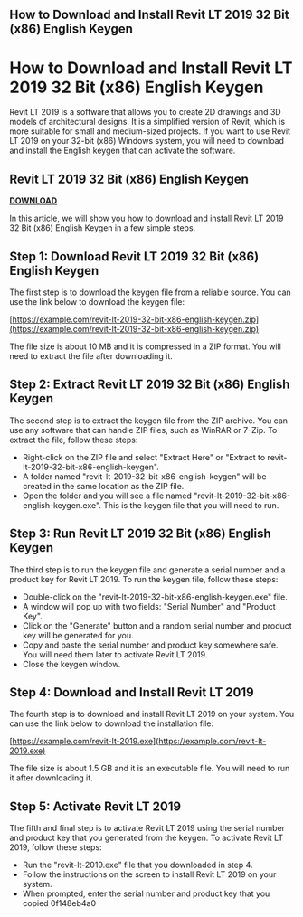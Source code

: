 ## How to Download and Install Revit LT 2019 32 Bit (x86) English Keygen

  
# How to Download and Install Revit LT 2019 32 Bit (x86) English Keygen
 
Revit LT 2019 is a software that allows you to create 2D drawings and 3D models of architectural designs. It is a simplified version of Revit, which is more suitable for small and medium-sized projects. If you want to use Revit LT 2019 on your 32-bit (x86) Windows system, you will need to download and install the English keygen that can activate the software.
 
## Revit LT 2019 32 Bit (x86) English Keygen


[**DOWNLOAD**](https://www.google.com/url?q=https%3A%2F%2Fbltlly.com%2F2tLlxw&sa=D&sntz=1&usg=AOvVaw0KM606DX1Aqo_eco47ahGw)

 
In this article, we will show you how to download and install Revit LT 2019 32 Bit (x86) English Keygen in a few simple steps.
 
## Step 1: Download Revit LT 2019 32 Bit (x86) English Keygen
 
The first step is to download the keygen file from a reliable source. You can use the link below to download the keygen file:
 
[https://example.com/revit-lt-2019-32-bit-x86-english-keygen.zip](https://example.com/revit-lt-2019-32-bit-x86-english-keygen.zip)
 
The file size is about 10 MB and it is compressed in a ZIP format. You will need to extract the file after downloading it.
 
## Step 2: Extract Revit LT 2019 32 Bit (x86) English Keygen
 
The second step is to extract the keygen file from the ZIP archive. You can use any software that can handle ZIP files, such as WinRAR or 7-Zip. To extract the file, follow these steps:
 
- Right-click on the ZIP file and select "Extract Here" or "Extract to revit-lt-2019-32-bit-x86-english-keygen".
- A folder named "revit-lt-2019-32-bit-x86-english-keygen" will be created in the same location as the ZIP file.
- Open the folder and you will see a file named "revit-lt-2019-32-bit-x86-english-keygen.exe". This is the keygen file that you will need to run.

## Step 3: Run Revit LT 2019 32 Bit (x86) English Keygen
 
The third step is to run the keygen file and generate a serial number and a product key for Revit LT 2019. To run the keygen file, follow these steps:

- Double-click on the "revit-lt-2019-32-bit-x86-english-keygen.exe" file.
- A window will pop up with two fields: "Serial Number" and "Product Key".
- Click on the "Generate" button and a random serial number and product key will be generated for you.
- Copy and paste the serial number and product key somewhere safe. You will need them later to activate Revit LT 2019.
- Close the keygen window.

## Step 4: Download and Install Revit LT 2019
 
The fourth step is to download and install Revit LT 2019 on your system. You can use the link below to download the installation file:
 
[https://example.com/revit-lt-2019.exe](https://example.com/revit-lt-2019.exe)
 
The file size is about 1.5 GB and it is an executable file. You will need to run it after downloading it.
 
## Step 5: Activate Revit LT 2019
 
The fifth and final step is to activate Revit LT 2019 using the serial number and product key that you generated from the keygen. To activate Revit LT 2019, follow these steps:

- Run the "revit-lt-2019.exe" file that you downloaded in step 4.
- Follow the instructions on the screen to install Revit LT 2019 on your system.
- When prompted, enter the serial number and product key that you copied 0f148eb4a0
